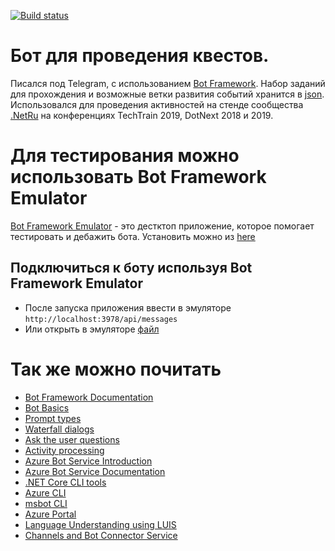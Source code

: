 [![Build status](https://dev.azure.com/dotnetquestbot/AwesomeDotNextQuestBot-/_apis/build/status/awesomedotnextquestbot%20-%201%20-%20CI)](https://dev.azure.com/dotnetquestbot/AwesomeDotNextQuestBot-/_build/latest?definitionId=2)

# Бот для проведения квестов. 
Писался под Telegram, с использованием [Bot Framework][20].
Набор заданий для прохождения и возможные ветки развития событий хранится в [json][50].
Использовался для проведения активностей на стенде сообщества [.NetRu][51] на конференциях TechTrain 2019, DotNext 2018 и 2019.

# Для тестирования  можно использовать Bot Framework Emulator 
[Bot Framework Emulator][5]  - это дестктоп приложение, которое помогает тестировать и дебажить бота. Установить можно из [here][6]

## Подключиться к боту используя Bot Framework Emulator
- После запуска приложения ввести в эмуляторе `http://localhost:3978/api/messages`
- Или открыть в эмуляторе [файл][52]

# Так же можно почитать
- [Bot Framework Documentation][20]
- [Bot Basics][32]
- [Prompt types][23]
- [Waterfall dialogs][24]
- [Ask the user questions][26]
- [Activity processing][25]
- [Azure Bot Service Introduction][21]
- [Azure Bot Service Documentation][22]
- [.NET Core CLI tools][23]
- [Azure CLI][7]
- [msbot CLI][9]
- [Azure Portal][10]
- [Language Understanding using LUIS][11]
- [Channels and Bot Connector Service][27]


[1]: https://dev.botframework.com
[4]: https://dotnet.microsoft.com/download
[5]: https://github.com/microsoft/botframework-emulator
[6]: https://github.com/Microsoft/BotFramework-Emulator/releases
[7]: https://docs.microsoft.com/cli/azure/?view=azure-cli-latest
[8]: https://docs.microsoft.com/cli/azure/install-azure-cli?view=azure-cli-latest
[9]: https://github.com/Microsoft/botbuilder-tools/tree/master/packages/MSBot
[10]: https://portal.azure.com
[11]: https://www.luis.ai
[20]: https://docs.botframework.com
[21]: https://docs.microsoft.com/azure/bot-service/bot-service-overview-introduction?view=azure-bot-service-4.0
[22]: https://docs.microsoft.com/azure/bot-service/?view=azure-bot-service-4.0
[23]: https://docs.microsoft.com/en-us/azure/bot-service/bot-builder-prompts?view=azure-bot-service-4.0
[24]: https://docs.microsoft.com/en-us/javascript/api/botbuilder-dialogs/waterfall
[25]: https://docs.microsoft.com/en-us/azure/bot-service/bot-builder-concept-activity-processing?view=azure-bot-service-4.0
[26]: https://docs.microsoft.com/en-us/azure/bot-service/bot-builder-tutorial-waterfall?view=azure-bot-service-4.0
[27]: https://docs.microsoft.com/en-us/azure/bot-service/bot-concepts?view=azure-bot-service-4.0
[30]: https://www.npmjs.com/package/restify
[31]: https://www.npmjs.com/package/dotenv
[32]: https://docs.microsoft.com/azure/bot-service/bot-builder-basics?view=azure-bot-service-4.0
[40]: https://aka.ms/azuredeployment
[50]:https://github.com/nhusnullin/QuestBot/blob/master/src/ScenarioBot/raw_data/2019.DotNext.Msk/Robbery.json
[51]:https://dotnet.ru/communities
[52]:https://github.com/nhusnullin/QuestBot/blob/master/emulator.bot
